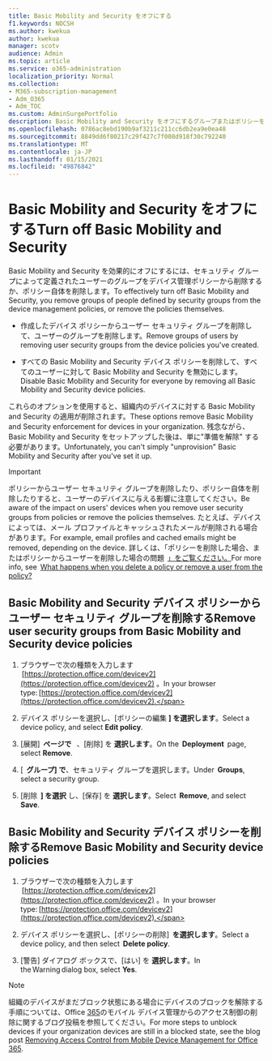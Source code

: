 ```yaml
---
title: Basic Mobility and Security をオフにする
f1.keywords: NOCSH
ms.author: kwekua
author: kwekua
manager: scotv
audience: Admin
ms.topic: article
ms.service: o365-administration
localization_priority: Normal
ms.collection:
- M365-subscription-management
- Adm_O365
- Adm_TOC
ms.custom: AdminSurgePortfolio
description: Basic Mobility and Security をオフにするグループまたはポリシーを削除します。
ms.openlocfilehash: 0786ac8ebd190b9af3211c211cc6db2ea9e0ea48
ms.sourcegitcommit: 8849dd6f80217c29f427c7f008d918f30c792240
ms.translationtype: MT
ms.contentlocale: ja-JP
ms.lasthandoff: 01/15/2021
ms.locfileid: "49876842"
---
```

# <a name="turn-off-basic-mobility-and-security"></a><span data-ttu-id="6c329-103">Basic Mobility and Security をオフにする</span><span class="sxs-lookup"><span data-stu-id="6c329-103">Turn off Basic Mobility and Security</span></span>

<span data-ttu-id="6c329-104">Basic Mobility and Security を効果的にオフにするには、セキュリティ グループによって定義されたユーザーのグループをデバイス管理ポリシーから削除するか、ポリシー自体を削除します。</span><span class="sxs-lookup"><span data-stu-id="6c329-104">To effectively turn off Basic Mobility and Security, you remove groups of people defined by security groups from the device management policies, or remove the policies themselves.</span></span>

- <span data-ttu-id="6c329-105">作成したデバイス ポリシーからユーザー セキュリティ グループを削除して、ユーザーのグループを削除します。</span><span class="sxs-lookup"><span data-stu-id="6c329-105">Remove groups of users by removing user security groups from the device policies you've created.</span></span>

- <span data-ttu-id="6c329-106">すべての Basic Mobility and Security デバイス ポリシーを削除して、すべてのユーザーに対して Basic Mobility and Security を無効にします。</span><span class="sxs-lookup"><span data-stu-id="6c329-106">Disable Basic Mobility and Security for everyone by removing all Basic Mobility and Security device policies.</span></span>

<span data-ttu-id="6c329-107">これらのオプションを使用すると、組織内のデバイスに対する Basic Mobility and Security の適用が削除されます。</span><span class="sxs-lookup"><span data-stu-id="6c329-107">These options remove Basic Mobility and Security enforcement for devices in your organization.</span></span> <span data-ttu-id="6c329-108">残念ながら、Basic Mobility and Security をセットアップした後は、単に"準備を解除" する必要があります。</span><span class="sxs-lookup"><span data-stu-id="6c329-108">Unfortunately, you can't simply "unprovision" Basic Mobility and Security after you've set it up.</span></span> 

>[!IMPORTANT]
><span data-ttu-id="6c329-109">ポリシーからユーザー セキュリティ グループを削除したり、ポリシー自体を削除したりすると、ユーザーのデバイスに与える影響に注意してください。</span><span class="sxs-lookup"><span data-stu-id="6c329-109">Be aware of the impact on users' devices when you remove user security groups from policies or remove the policies themselves.</span></span> <span data-ttu-id="6c329-110">たとえば、デバイスによっては、メール プロファイルとキャッシュされたメールが削除される場合があります。</span><span class="sxs-lookup"><span data-stu-id="6c329-110">For example, email profiles and cached emails might be removed, depending on the device.</span></span> <span data-ttu-id="6c329-111">詳しくは、「ポリシーを削除した場合、またはポリシーからユーザーを削除した場合の問題  [」をご覧ください。](https://support.microsoft.com/office/create-device-security-policies-in-basic-mobility-and-security-d310f556-8bfb-497b-9bd7-fe3c36ea2fd6#bkmk_changeimpact)</span><span class="sxs-lookup"><span data-stu-id="6c329-111">For more info, see  [What happens when you delete a policy or remove a user from the policy?](https://support.microsoft.com/office/create-device-security-policies-in-basic-mobility-and-security-d310f556-8bfb-497b-9bd7-fe3c36ea2fd6#bkmk_changeimpact)</span></span>

## <a name="remove-user-security-groups-from-basic-mobility-and-security-device-policies"></a><span data-ttu-id="6c329-112">Basic Mobility and Security デバイス ポリシーからユーザー セキュリティ グループを削除する</span><span class="sxs-lookup"><span data-stu-id="6c329-112">Remove user security groups from Basic Mobility and Security device policies</span></span>

1. <span data-ttu-id="6c329-113">ブラウザーで次の種類を入力します  [https://protection.office.com/devicev2](https://protection.office.com/devicev2) 。</span><span class="sxs-lookup"><span data-stu-id="6c329-113">In your browser type: [https://protection.office.com/devicev2](https://protection.office.com/devicev2).</span></span>

2. <span data-ttu-id="6c329-114">デバイス ポリシーを選択し、[ポリシーの編集 **] を選択します**。</span><span class="sxs-lookup"><span data-stu-id="6c329-114">Select a device policy, and select **Edit policy**.</span></span> 

3. <span data-ttu-id="6c329-115">[展開]  **ページで**   、[削除] を **選択します**。</span><span class="sxs-lookup"><span data-stu-id="6c329-115">On the  **Deployment**  page, select **Remove**.</span></span>

4. <span data-ttu-id="6c329-116">[  **グループ] で**、セキュリティ グループを選択します。</span><span class="sxs-lookup"><span data-stu-id="6c329-116">Under  **Groups**, select a security group.</span></span>

5. <span data-ttu-id="6c329-117">[削除  **] を選択** し、[保存] を **選択します**。</span><span class="sxs-lookup"><span data-stu-id="6c329-117">Select  **Remove**, and select **Save**.</span></span>

## <a name="remove-basic-mobility-and-security-device-policies"></a><span data-ttu-id="6c329-118">Basic Mobility and Security デバイス ポリシーを削除する</span><span class="sxs-lookup"><span data-stu-id="6c329-118">Remove Basic Mobility and Security device policies</span></span>

1.  <span data-ttu-id="6c329-119">ブラウザーで次の種類を入力します  [https://protection.office.com/devicev2](https://protection.office.com/devicev2) 。</span><span class="sxs-lookup"><span data-stu-id="6c329-119">In your browser type: [https://protection.office.com/devicev2](https://protection.office.com/devicev2).</span></span> 

2.  <span data-ttu-id="6c329-120">デバイス ポリシーを選択し、[ポリシーの削除]  **を選択します**。</span><span class="sxs-lookup"><span data-stu-id="6c329-120">Select a device policy, and then select  **Delete policy**.</span></span>
    
3.  <span data-ttu-id="6c329-121">[警告] ダイアログ ボックスで、[はい] を **選択します**。</span><span class="sxs-lookup"><span data-stu-id="6c329-121">In the Warning dialog box, select **Yes**.</span></span>

>[!NOTE]
><span data-ttu-id="6c329-122">組織のデバイスがまだブロック状態にある場合にデバイスのブロックを解除する手順については、Office [365](https://techcommunity.microsoft.com/t5/Intune-Customer-Success/Removing-Access-Control-from-Mobile-Device-Management-for-Office/ba-p/279934)のモバイル デバイス管理からのアクセス制御の削除に関するブログ投稿を参照してください。</span><span class="sxs-lookup"><span data-stu-id="6c329-122">For more steps to unblock devices if your organization devices are still in a blocked state,  see the blog post [Removing Access Control from Mobile Device Management for Office 365](https://techcommunity.microsoft.com/t5/Intune-Customer-Success/Removing-Access-Control-from-Mobile-Device-Management-for-Office/ba-p/279934).</span></span>
